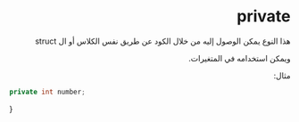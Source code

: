  
<div dir = "rtl">


# private

هذا النوع يمكن الوصول إليه من خلال الكود عن طريق نفس الكلاس أو ال struct 

ويمكن استخدامه في المتغيرات.

مثال:

</div>

```c#
private int number;
```

}
